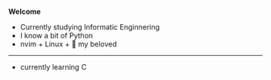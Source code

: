 <h><b>Welcome</b></h>
- Currently studying Informatic Enginnering
- I know a bit of Python
- nvim + Linux + 🧉 my beloved
-------------------------
- currently learning C
